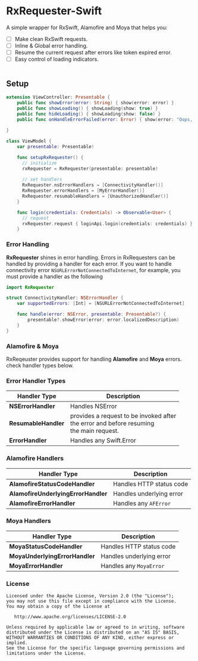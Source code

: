 # RxRequester-Swift

A simple wrapper for RxSwift, Alamofire and Moya that helps you:
- [ ] Make clean RxSwift requests.
- [ ] Inline & Global error handling.
- [ ] Resume the current request after errors like token expired error.
- [ ] Easy control of loading indicators.

``` swift

```

## Setup
``` swift
extension ViewController: Presentable {
    public func showError(error: String) { show(error: error) }
    public func showLoading() { showLoading(show: true) }
    public func hideLoading() { showLoading(show: false) }
    public func onHandleErrorFailed(error: Error) { show(error: "Oops, something went wrong!") }
    
}

class ViewModel {
    var presentable: Presentable!

    func setupRxRequester() {
      // initialize
      rxRequester = RxRequester(presentable: presentable)
    
      // set handlers
      RxRequester.nsErrorHandlers = [ConnectivityHandler()]
      RxRequester.errorHandlers = [MyErrorHandler()]
      RxRequester.resumableHandlers = [UnauthorizedHandler()]
    }

    func login(credentials: Credentials) -> Observable<User> {
      // request
      rxRequester.request { loginApi.login(credentials: credentials) }
    }
```

### Error Handling
**RxRequester** shines in error handling. Errors in RxRequesters can be handled by providing a handler for each error.
If you want to handle connectivity error `NSURLErrorNotConnectedToInternet`, for example, you must provide a handler as the following

``` swift
import RxRequester

struct ConnectivityHandler: NSErrorHandler {
    var supportedErrors: [Int] = [NSURLErrorNotConnectedToInternet]

    func handle(error: NSError, presentable: Presentable?) {
        presentable?.showError(error: error.localizedDescription)
    }
}

```

### Alamofire & Moya
RxReqeuster provides support for handling **Alamofire** and **Moya** errors. check handler types below.


### Error Handler Types

|     **Handler Type**     |                 **Description**               |
|--------------------------|-----------------------------------------------|
| **NSErrorHandler**       |   Handles NSError                             |
| **ResumableHandler**     |   provides a request to be invoked after <br> the error and before resuming <br>the main request.                                                                   |
| **ErrorHandler**         |     Handles any Swift.Error                   |


### Alamofire Handlers
|       **Handler Type**               |        **Description**            |
|--------------------------------------|-----------------------------------|
| **AlamofireStatusCodeHandler**       |   Handles HTTP status code        |
| **AlamofireUnderlyingErrorHandler**  |   Handles underlying error        |
| **AlamofireErrorHandler**            |   Handles any `AFError`           |

### Moya Handlers
|       **Handler Type**               |         **Description**           |
|--------------------------------------|-----------------------------------|
| **MoyaStatusCodeHandler**            |   Handles HTTP status code        |
| **MoyaUnderlyingErrorHandler**       |   Handles underlying error        |
| **MoyaErrorHandler**                 |   Handles any `MoyaError`         |

### License

```
Licensed under the Apache License, Version 2.0 (the "License");
you may not use this file except in compliance with the License.
You may obtain a copy of the License at

   http://www.apache.org/licenses/LICENSE-2.0

Unless required by applicable law or agreed to in writing, software
distributed under the License is distributed on an "AS IS" BASIS,
WITHOUT WARRANTIES OR CONDITIONS OF ANY KIND, either express or implied.
See the License for the specific language governing permissions and
limitations under the License.
```
